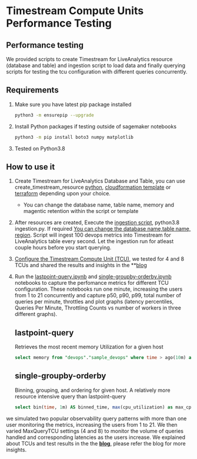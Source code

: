 # Timestream Compute Units Performance Testing

## Performance testing 

We provided scripts to create Timestream for LiveAnalytics resource (database and table) and ingestion script to load data and finally querying scripts for testing the tcu configuration with different queries concurrently.

## Requirements

1. Make sure you have latest pip package installed
    ```bash
    python3 -m ensurepip --upgrade
    ```
2. Install Python packages if testing outside of sagemaker notebooks 
    ```bash
    python3 -m pip install boto3 numpy matplotlib
    ```
3. Tested on Python3.8 

## How to use it 

1. Create Timestream for LiveAnalytics Database and Table, you can use create_timestream_resource [python](./create_timestream_resource.py), [cloudformation template](./create_timestream_resource.yaml) or [terraform](./create_timestream_resource.tf) depending upon your choice. 
    - You can change the database name, table name, memory and magentic retention within the script or template
2. After resources are created, Execute the  [ingestion script](./ingestion.py), python3.8 ingestion.py. If required [You can change the database name,table name, region](https://github.com/awslabs/amazon-timestream-tools/blob/tcu-testing/tools/python/timestream-compute-units-testing/ingestion.py#L183). Script will ingest 100 devops metrics into Timestream for LiveAnalytics table every second. Let the ingestion run for atleast couple hours before you start querying. 
3. [Configure the Timestream Compute Unit (TCU)](https://docs.aws.amazon.com/timestream/latest/developerguide/tcu.html), we tested for 4 and 8 TCUs and shared the results and insights in the **[blog](https://aws.amazon.com/blogs/database/understanding-and-optimizing-amazon-timestream-compute-units-for-efficient-time-series-data-management)
4. Run the [lastpoint-query.ipynb](./lastpoint-query.ipynb) and [single-groupby-orderby.ipynb](./single-groupby-orderby-query.ipynb) notebooks to capture the perfomance metrics for different TCU configuration. These notebooks run one minute, increasing the users from 1 to 21 concurrently and capture p50, p90, p99, total number of queries per minute, throttles and plot graphs (latency percentiles, Queries Per Minute, Throttling Counts vs number of workers in three different graphs). 

    ## lastpoint-query 
    Retrieves the most recent memory Utilization for a given host
    ```sql
    select memory from "devops"."sample_devops" where time > ago(10m) and hostname='host1' order by time desc limit 1
    ```

    ## single-groupby-orderby
    Binning, grouping, and ordering for given host. A relatively more resource intensive query than lastpoint-query 
    ```sql
    select bin(time, 1m) AS binned_time, max(cpu_utilization) as max_cpu_utilization from "devops"."sample_devops" where time > ago(10m) and hostname='host2' group by bin(time, 1m) order by binned_time asc
    ```

we simulated two popular observability query patterns with more than one user monitoring the metrics, increasing the users from 1 to 21. We then varied MaxQueryTCU settings (4 and 8) to monitor the volume of queries handled and corresponding latencies as the users increase. We explained about TCUs and test results in the the **[blog](https://aws.amazon.com/blogs/database/understanding-and-optimizing-amazon-timestream-compute-units-for-efficient-time-series-data-management)**, please refer the blog for more insights. 